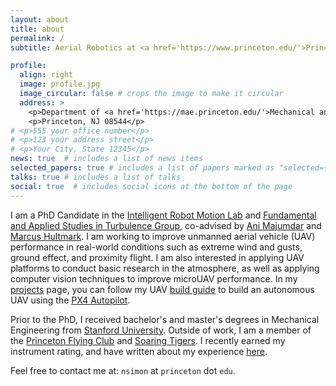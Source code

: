 ```yaml
---
layout: about
title: about
permalink: /
subtitle: Aerial Robotics at <a href='https://www.princeton.edu/'>Princeton University</a>.

profile:
  align: right
  image: profile.jpg
  image_circular: false # crops the image to make it circular
  address: >
    <p>Department of <a href='https://mae.princeton.edu/'>Mechanical and Aerospace Engineering</a>.</p>
    <p>Princeton, NJ 08544</p>
# <p>555 your office number</p>
# <p>123 your address street</p>
# <p>Your City, State 12345</p>
news: true  # includes a list of news items
selected_papers: true # includes a list of papers marked as "selected={true}"
talks: true # includes a list of talks
social: true  # includes social icons at the bottom of the page
---
```


I am a PhD Candidate in the [Intelligent Robot Motion Lab](https://irom-lab.princeton.edu/) and [Fundamental and Applied Studies in Turbulence Group](https://fluids.princeton.edu/), co-advised by [Ani Majumdar](https://irom-lab.princeton.edu/majumdar/) and [Marcus Hultmark](https://mae.princeton.edu/people/faculty/hultmark). I am working to improve unmanned aerial vehicle (UAV) performance in real-world conditions such as extreme wind and gusts, ground effect, and proximity flight. I am also interested in applying UAV platforms to conduct basic research in the atmosphere, as well as applying computer vision techniques to improve microUAV performance. In my [projects](https://natesimon.github.io/projects/) page, you can follow my UAV [build guide](https://natesimon.github.io/projects/flowdrone/) to build an autonomous UAV using the [PX4 Autopilot](https://px4.io/). 

Prior to the PhD, I received bachelor's and master's degrees in Mechanical Engineering from [Stanford University](https://me.stanford.edu/). Outside of work, I am a member of the [Princeton Flying Club](http://www.princetonflyingclub.com/) and [Soaring Tigers](https://soaringtigers.org/). I recently earned my instrument rating, and have written about my experience [here](./projects/instrument).

Feel free to contact me at: ``nsimon`` at ``princeton`` dot ``edu``.

<!-- Write your biography here. Tell the world about yourself. Link to your favorite [subreddit](http://reddit.com). You can put a picture in, too. The code is already in, just name your picture `prof_pic.jpg` and put it in the `img/` folder.

Put your address / P.O. box / other info right below your picture. You can also disable any these elements by editing `profile` property of the YAML header of your `_pages/about.md`. Edit `_bibliography/papers.bib` and Jekyll will render your [publications page](/al-folio/publications/) automatically.

Link to your social media connections, too. This theme is set up to use [Font Awesome icons](http://fortawesome.github.io/Font-Awesome/) and [Academicons](https://jpswalsh.github.io/academicons/), like the ones below. Add your Facebook, Twitter, LinkedIn, Google Scholar, or just disable all of them. -->
